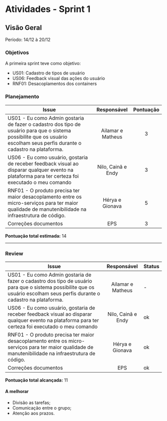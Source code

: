 # Atividades - Sprint 1

## Visão Geral

Período: 14/12 à 20/12

### Objetivos
A primeira sprint teve como objetivo:

- US01: Cadastro de tipos de usuário
- US06: Feedback visual das ações do usuário
- RNF01: Desacoplamentos dos containers

### Planejamento

**Issue** |**Responsável**| **Pontuação** 
----------|:-------------:|:---------:
US01 - Eu como Admin gostaria de fazer o cadastro dos tipo de usuário para que o sistema possibilite que os usuário escolham seus perfis durante o cadastro na plataforma. | Ailamar e Matheus | 3
US06 - Eu como usuário, gostaria de	receber feedback visual ao disparar qualquer evento na plataforma para ter certeza foi executado o meu comando | Nilo, Cainã e Endy | 3
RNF01 - O produto precisa ter maior desacoplamento entre os micro-serviços para ter maior qualidade de manutenibilidade na infraestrutura de código. | Hérya e Gionava | 5
Correções documentos | EPS | 3


**Pontuação total estimada:** 14

---

### Review

**Issue** |**Responsável**| **Status** |
----------| :-----------: | ----------
US01 - Eu como Admin gostaria de fazer o cadastro dos tipo de usuário para que o sistema possibilite que os usuário escolham seus perfis durante o cadastro na plataforma. | Ailamar e Matheus | -
US06 - Eu como usuário, gostaria de	receber feedback visual ao disparar qualquer evento na plataforma para ter certeza foi executado o meu comando | Nilo, Cainã e Endy | ok
RNF01 - O produto precisa ter maior desacoplamento entre os micro-serviços para ter maior qualidade de manutenibilidade na infraestrutura de código. | Hérya e Gionava | ok
Correções documentos | EPS | ok

**Pontuação total alcançada:** 11

#### A melhorar
- Divisão as tarefas;
- Comunicação entre o grupo;
- Atenção aos prazos.


